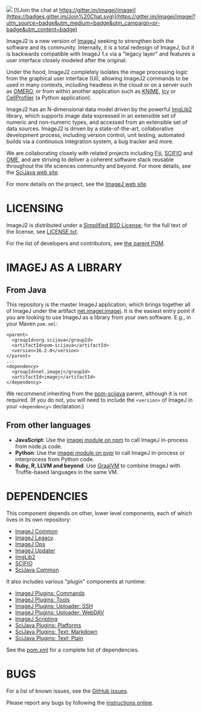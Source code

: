 [![](https://travis-ci.org/imagej/imagej.svg?branch=master)](https://travis-ci.org/imagej/imagej)
[![Join the chat at https://gitter.im/imagej/imagej](https://badges.gitter.im/Join%20Chat.svg)](https://gitter.im/imagej/imagej?utm_source=badge&utm_medium=badge&utm_campaign=pr-badge&utm_content=badge)

ImageJ2 is a new version of [ImageJ](http://imagej.net/) seeking to strengthen
both the software and its community. Internally, it is a total redesign of
ImageJ, but it is backwards compatible with ImageJ 1.x via a "legacy layer" and
features a user interface closely modeled after the original.

Under the hood, ImageJ2 completely isolates the image processing logic from the
graphical user interface (UI), allowing ImageJ2 commands to be used in many
contexts, including headless in the cloud or on a server such as
[OMERO](http://openmicroscopy.org/site/support/omero), or from within another
application such as [KNIME](http://knime.org/),
[Icy](http://icy.bioimageanalysis.org/) or
[CellProfiler](http://cellprofiler.org/) (a Python application).

ImageJ2 has an N-dimensional data model driven by the powerful
[ImgLib2](http://imglib2.net/) library, which supports image data expressed in
an extensible set of numeric and non-numeric types, and accessed from an
extensible set of data sources. ImageJ2 is driven by a state-of-the-art,
collaborative development process, including version control, unit testing,
automated builds via a continuous integration system, a bug tracker and more.

We are collaborating closely with related projects including
[Fiji](http://fiji.sc/), [SCIFIO](http://scif.io/) and
[OME](http://openmicroscopy.org/), and are striving to deliver a coherent
software stack reusable throughout the life sciences community and beyond. For
more details, see the [SciJava web site](http://scijava.org/).

For more details on the project, see the [ImageJ web site](http://imagej.net/).


# LICENSING

ImageJ2 is distributed under a
[Simplified BSD License](http://en.wikipedia.org/wiki/BSD_licenses);
for the full text of the license, see
[LICENSE.txt](https://github.com/imagej/imagej/blob/master/LICENSE.txt).

For the list of developers and contributors, see
[the parent POM](https://github.com/imagej/pom-imagej/blob/master/pom.xml).


# IMAGEJ AS A LIBRARY

## From Java

This repository is the master ImageJ application, which brings together all of
ImageJ under the artifact
[net.imagej:imagej](http://maven.imagej.net/index.html#nexus-search;gav~net.imagej~imagej~~~~kw,versionexpand).
It is the easiest entry point if you are looking to use ImageJ as a library from
your own software. E.g., in your Maven `pom.xml`:

```
<parent>
  <groupId>org.scijava</groupId>
  <artifactId>pom-scijava</artifactId>
  <version>16.2.0</version>
</parent>
...
<dependency>
  <groupId>net.imagej</groupId>
  <artifactId>imagej</artifactId>
</dependency>
```

We recommend inheriting from the
[pom-scijava](https://github.com/scijava/pom-scijava) parent, although it is not
required. (If you do not, you will need to include the `<version>` of ImageJ in
your `<dependency>` declaration.)

## From other languages

* __JavaScript__: Use the
  [imagej module on npm](https://www.npmjs.com/package/imagej)
  to call ImageJ in-process from node.js code.
* __Python__: Use the
  [imagej module on pypi](https://pypi.org/project/imagej/)
  to call ImageJ in-process or interprocess from Python code.
* __Ruby, R, LLVM and beyond__: Use [GraalVM](https://graalvm.org/)
  to combine ImageJ with Truffle-based languages in the same VM.


# DEPENDENCIES

This component depends on other, lower level components, each of which lives in
its own repository:

* [ImageJ Common](https://github.com/imagej/imagej-common)
* [ImageJ Legacy](https://github.com/imagej/imagej-legacy)
* [ImageJ Ops](https://github.com/imagej/imagej-ops)
* [ImageJ Updater](https://github.com/imagej/imagej-updater)
* [ImgLib2](https://github.com/imglib/imglib)
* [SCIFIO](https://github.com/scifio/scifio)
* [SciJava Common](https://github.com/scijava/scijava-common)

It also includes various "plugin" components at runtime:

* [ImageJ Plugins: Commands](https://github.com/imagej/imagej-plugins-commands)
* [ImageJ Plugins: Tools](https://github.com/imagej/imagej-plugins-tools)
* [ImageJ Plugins: Uploader: SSH](https://github.com/imagej/imagej-plugins-uploader-ssh)
* [ImageJ Plugins: Uploader: WebDAV](https://github.com/imagej/imagej-plugins-uploader-webdav)
* [ImageJ Scripting](https://github.com/imagej/imagej-scripting)
* [SciJava Plugins: Platforms](https://github.com/scijava/scijava-plugins-platforms)
* [SciJava Plugins: Text: Markdown](https://github.com/scijava/scijava-plugins-text-markdown)
* [SciJava Plugins: Text: Plain](https://github.com/scijava/scijava-plugins-text-plain)

See the [pom.xml](pom.xml) for a complete list of dependencies.


# BUGS

For a list of known issues, see the
[GitHub issues](https://github.com/imagej/imagej/issues).

Please report any bugs by following the
[instructions online](http://imagej.net/Bugs).
